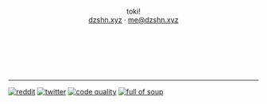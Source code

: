 <br> <br> <br> <br> <br>

<p align="center">
  toki! <br>
  <a href="https://dzshn.xyz">dzshn.xyz</a> · <a href="mailto:zshn@pm.me">me@dzshn.xyz</a>
</p>

<br> <br> <br> <br> <br>

---
[![reddit](https://img.shields.io/reddit/user-karma/combined/dzsh?color=f04530&label=fake%20internet%20points&style=for-the-badge)](https://reddit.com/u/dzsh)
[![twitter](https://img.shields.io/twitter/follow/dzshn_?color=1d9bf0&label=bird%20app&style=for-the-badge)](https://twitter.com/dzshn_)
[![code quality](https://img.shields.io/badge/code_quality-awful-f05050?style=for-the-badge)](https://gist.github.com/dzshn/a26fd2c78a60765b826c2e16aa02c3d2)
[![full of soup](https://img.shields.io/badge/full_of-soup-a083d3?labelColor=f0e0e0&style=for-the-badge)](https://media.discordapp.net/attachments/603303568317087798/932871946352361472/20220118_130339.jpg)
